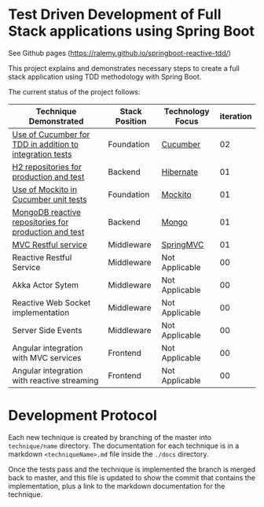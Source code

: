 # Test Driven Development of Full Stack applications using Spring Boot

See Github pages (https://ralemy.github.io/springboot-reactive-tdd/)

This project explains and demonstrates necessary steps to create a full stack
application using TDD methodology with Spring Boot.

The current status of the project follows:

| Technique Demonstrated | Stack Position | Technology Focus| iteration|
|------------------------|--------|----------|------|
|[Use of Cucumber for TDD in addition to integration tests](docs/cucumber.md)| Foundation|[Cucumber](../../tree/step01.Cucumber.02)|02|
|[H2 repositories for production and test](docs/hibernate.jpa.md)| Backend |[Hibernate](../../tree/step02.hibernateh2)|01|
|[Use of Mockito in Cucumber unit tests](docs/mockito.md)| Foundation|[Mockito](../../tree/step04.mockito)|01|
|[MongoDB reactive repositories for production and test](docs/mongo.md)|Backend|[Mongo](../../tree/step03.reactivemongo)|01|
|[MVC Restful service](docs/mvc.md)|Middleware|[SpringMVC](../../tree/step05.spring.mvc)|01|
|Reactive Restful Service|Middleware|Not Applicable|00|
|Akka Actor Sytem|Middleware|Not Applicable|00|
|Reactive Web Socket implementation|Middleware|Not Applicable|00|
|Server Side Events| Middleware|Not Applicable|00|
|Angular integration with MVC services | Frontend | Not Applicable| 00|
|Angular integration with reactive streaming | Frontend | Not Applicable|00|


# Development Protocol

Each new technique is created by branching of the master into ``` technique/name``` directory.
The documentation for each technique is in a markdown ```<techniqueName>.md``` file inside the 
```./docs``` directory.

Once the tests pass and the technique is implemented the branch is merged back to master,
and this file is updated to show the commit that contains the implementation, plus a link 
to the markdown documentation for the technique.


